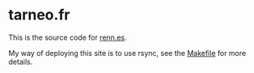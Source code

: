 # tarneo.fr

This is the source code for [renn.es](https://renn.es).

My way of deploying this site is to use rsync, see the [Makefile](Makefile) for more details.

